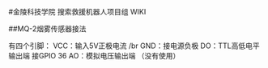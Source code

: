 #金陵科技学院 搜索救援机器人项目组 WIKI



##MQ-2烟雾传感器接法

有四个引脚：
VCC：输入5V正极电流 /br
GND：接电源负极
DO：TTL高低电平输出端   接GPIO 36
AO：模拟电压输出端 （没有使用）
